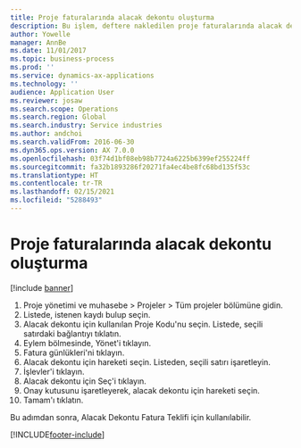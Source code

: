 ```yaml
---
title: Proje faturalarında alacak dekontu oluşturma
description: Bu işlem, deftere nakledilen proje faturalarında alacak dekontunun nasıl oluşturulacağını gösterir.
author: Yowelle
manager: AnnBe
ms.date: 11/01/2017
ms.topic: business-process
ms.prod: ''
ms.service: dynamics-ax-applications
ms.technology: ''
audience: Application User
ms.reviewer: josaw
ms.search.scope: Operations
ms.search.region: Global
ms.search.industry: Service industries
ms.author: andchoi
ms.search.validFrom: 2016-06-30
ms.dyn365.ops.version: AX 7.0.0
ms.openlocfilehash: 03f74d1bf08eb98b7724a6225b6399ef255224ff
ms.sourcegitcommit: fa32b1893286f20271fa4ec4be8fc68bd135f53c
ms.translationtype: HT
ms.contentlocale: tr-TR
ms.lasthandoff: 02/15/2021
ms.locfileid: "5288493"
---
```

# <a name="create-a-credit-note-on-project-invoices"></a>Proje faturalarında alacak dekontu oluşturma

[!include [banner](../../includes/banner.md)]

1. Proje yönetimi ve muhasebe > Projeler > Tüm projeler bölümüne gidin. 
2. Listede, istenen kaydı bulup seçin. 
3. Alacak dekontu için kullanılan Proje Kodu'nu seçin. Listede, seçili satırdaki bağlantıyı tıklatın. 
4. Eylem bölmesinde, Yönet'i tıklayın. 
5. Fatura günlükleri'ni tıklayın. 
6. Alacak dekontu için hareketi seçin. Listeden, seçili satırı işaretleyin. 
7. İşlevler'i tıklayın. 
8. Alacak dekontu için Seç'i tıklayın. 
9. Onay kutusunu işaretleyerek, alacak dekontu için hareketi seçin.
10. Tamam'ı tıklatın. 

Bu adımdan sonra, Alacak Dekontu Fatura Teklifi için kullanılabilir.


[!INCLUDE[footer-include](../../includes/footer-banner.md)]